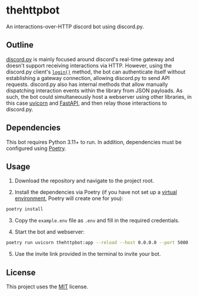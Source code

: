 # thehttpbot

An interactions-over-HTTP discord bot using discord.py.

## Outline

[discord.py][1] is mainly focused around discord's real-time gateway and
doesn't support receiving interactions via HTTP. However, using the discord.py
client's [`login()`][2] method, the bot can authenticate itself without
establishing a gateway connection, allowing discord.py to send API requests.
discord.py also has internal methods that allow manually dispatching interaction
events within the library from JSON payloads. As such, the bot could
simultaneously host a webserver using other libraries, in this case [uvicorn][3]
and [FastAPI][4], and then relay those interactions to discord.py.

## Dependencies

This bot requires Python 3.11+ to run. In addition, dependencies must be
configured using [Poetry][5].

## Usage

1. Download the repository and navigate to the project root.

2. Install the dependencies via Poetry (if you have not set up a
   [virtual environment][6], Poetry will create one for you):

```sh
poetry install
```

3. Copy the `example.env` file as `.env` and fill in the required credentials.

4. Start the bot and webserver:

```sh
poetry run uvicorn thehttpbot:app --reload --host 0.0.0.0 --port 5000 --env-file .env
```

5. Use the invite link provided in the terminal to invite your bot.

## License

This project uses the [MIT](LICENSE) license.

[1]: https://discordpy.readthedocs.io/en/stable/
[2]: https://discordpy.readthedocs.io/en/stable/api.html#discord.Client.login
[3]: https://www.uvicorn.org/
[4]: https://fastapi.tiangolo.com/
[5]: https://python-poetry.org/
[6]: https://docs.python.org/3/tutorial/venv.html
